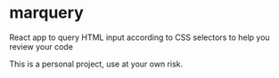 # marquery
React app to query HTML input according to CSS selectors to help you review your code

This is a personal project, use at your own risk.
